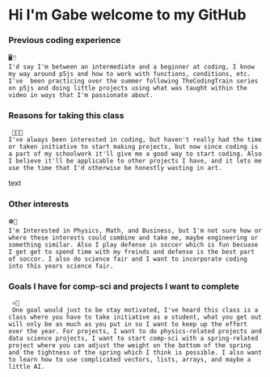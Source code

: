 # Hi I'm Gabe welcome to my GitHub

 ### Previous coding experience
    🖥️🖱️
    I'd say I'm between an intermediate and a beginner at coding, I know my way around p5js and how to work with functions, conditions, etc. I've  been practicing over the summer following TheCodingTrain series on p5js and doing little projects using what was taught within the video in ways that I'm passionate about.

 
### Reasons for taking this class
     🤔👨‍🔬
    I've always been interested in coding, but haven't really had the time or taken initiative to start making projects, but now since coding is a part of my schoolwork it'll give me a good way to start coding. Also I believe it'll be applicable to other projects I have, and it lets me use the time that I'd otherwise be honestly wasting in art. 
text</span>

 ### Other interests
    ⚽📝
    I'm Interested in Physics, Math, and Business, but I'm not sure how or where these interests could combine and take me, maybe engineering or something similar. Also I play defense in soccer which is fun becuase I get get to spend time with my freinds and defense is the best part of soccor. I also do science fair and I want to incorporate coding into this years science fair.
</span>



 ### Goals I have for comp-sci and projects I want to complete
     ⚛️🤖
     One goal would just to be stay motivated, I've heard this class is a class where you have to take initiative as a student, what you get out will only be as much as you put in so I want to keep up the effort over the year. For projects, I want to do physics-related projects and data science projects, I want to start comp-sci with a spring-related project where you can adjust the weight on the bottom of the spring and the tightness of the spring which I think is possible. I also want to learn how to use complicated vectors, lists, arrays, and maybe a little AI.
 </span>

